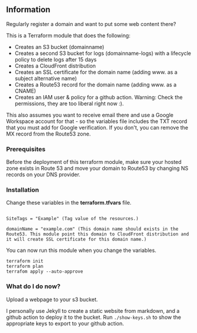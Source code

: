 ## Information

Regularly register a domain and want to put some web content there?

This is a Terraform module that does the following:
* Creates an S3 bucket (domainname)
* Creates a second S3 bucket for logs (domainname-logs) with a lifecycle policy to delete logs after 15 days
* Creates a CloudFront distribution
* Creates an SSL certificate for the domain name (adding www. as a subject alternative name)
* Creates a Route53 record for the domain name (adding www. as a CNAME)
* Creates an IAM user & policy for a github action.  Warning: Check the permissions, they are too liberal right now :).

This also assumes you want to receive email there and use a Google Workspace account for that - so the variables file includes the TXT record that you must add for Google verification.  If you don't, you can remove the MX record from the Route53 zone.



### Prerequisites

Before the deployment of this terraform module, make sure your hosted zone exists in Route 53 and move your domain to Route53 by changing NS records on your DNS provider.


### Installation

Change these variables in the **terraform.tfvars** file.

```

SiteTags = "Example" (Tag value of the resources.)

domainName = "example.com" (This domain name should exists in the Route53. This module point this domain to CloudFront distribution and it will create SSL certificate for this domain name.)

```

You can now run this module when you change the variables.

```
terraform init
terraform plan
terrafom apply --auto-approve

```


### What do I do now?

Upload a webpage to your s3 bucket.

I personally use Jekyll to create a static website from markdown, and a github action to deploy it to the bucket.  Run `./show-keys.sh` to show the appropriate keys to export to your github action.
